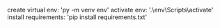 create virtual env: 'py -m venv env'
activate env: '.\env\Scripts\activate'
install requirements: 'pip install requirements.txt'
